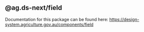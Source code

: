 ## @ag.ds-next/field

Documentation for this package can be found here: https://design-system.agriculture.gov.au/components/field
